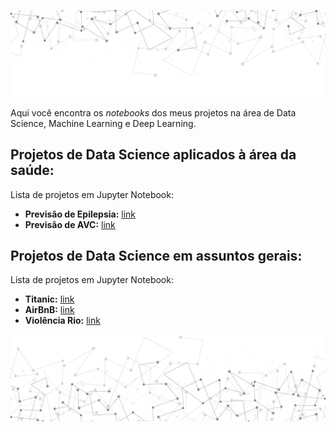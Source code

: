 <p align="center">
  <img src="/img/img_readme_sup.JPEG" >
</p>




Aqui você encontra os *notebooks* dos meus projetos na área de Data Science, Machine Learning e Deep Learning.

## Projetos de Data Science aplicados à área da saúde:
Lista de projetos em Jupyter Notebook:
* __Previsão de Epilepsia:__ [link](https://github.com/caiosainvallio/data_science/blob/master/previsao_eplepsia.ipynb)
* __Previsão de AVC:__ [link](https://github.com/caiosainvallio/data_science/blob/master/previsao-avc.ipynb)

## Projetos de Data Science em assuntos gerais:
Lista de projetos em Jupyter Notebook:
* __Titanic:__ [link](http://bit.ly/38fR9SZ)
* __AirBnB:__ [link](http://bit.ly/39yhYCl)
* __Violência Rio:__ [link](http://bit.ly/2QlTkxi)




<p align="center">
  <img src="/img/img_readme_inf.JPEG" >
</p>
